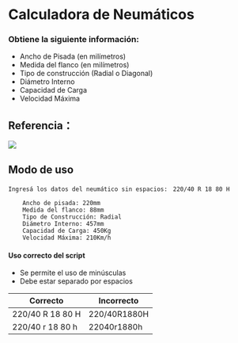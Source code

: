 # Calculadora de Neumáticos
### Obtiene la siguiente información:
- Ancho de Pisada (en milímetros)
- Medida del flanco (en milímetros)
- Tipo de construcción (Radial o Diagonal)
- Diámetro Interno
- Capacidad de Carga
- Velocidad Máxima

## Referencia：

[![](https://autoestatico.com/wp-content/uploads/2019/02/multicard-datos-1024x718.jpg)](https://autoestatico.com/como-se-lee-un-neumatico/")

## Modo de uso
`Ingresá los datos del neumático sin espacios: ` `220/40 R 18 80 H`
```
    Ancho de pisada: 220mm
    Medida del flanco: 88mm
    Tipo de Construcción: Radial
    Diámetro Interno: 457mm
    Capacidad de Carga: 450Kg
    Velocidad Máxima: 210Km/h
```
#### Uso correcto del script
- Se permite el uso de minúsculas
- Debe estar separado por espacios

Correcto  | Incorrecto
------------- | -------------
220/40 R 18 80 H  | 220/40R1880H
220/40 r 18 80 h  | 22040r1880h
